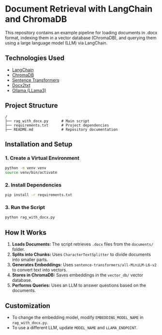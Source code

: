 # Document Retrieval with LangChain and ChromaDB

This repository contains an example pipeline for loading documents in .docx format, indexing them in a vector database (ChromaDB), and querying them using a large language model (LLM) via LangChain.

## Technologies Used
- [LangChain](https://python.langchain.com/)
- [ChromaDB](https://www.trychroma.com/)
- [Sentence Transformers](https://www.sbert.net/)
- [Docx2txt](https://pypi.org/project/docx2txt/)
- [Ollama (LLama3)](https://ollama.com/)

## Project Structure
```
/
├── rag_with_docx.py      # Main script
├── requirements.txt      # Project dependencies
├── README.md             # Repository documentation
```

## Installation and Setup

### 1. Create a Virtual Environment
```sh
python -m venv venv
source venv/bin/activate
```

### 2. Install Dependencies
```sh
pip install -r requirements.txt
```

### 3. Run the Script
```sh
python rag_with_docx.py
```

## How It Works
1. **Loads Documents:** The script retrieves `.docx` files from the `documents/` folder.
2. **Splits into Chunks:** Uses `CharacterTextSplitter` to divide documents into smaller parts.
3. **Generates Embeddings:** Uses `sentence-transformers/all-MiniLM-L6-v2` to convert text into vectors.
4. **Stores in ChromaDB:** Saves embeddings in the `vector_db/` vector database.
5. **Performs Queries:** Uses an LLM to answer questions based on the documents.

## Customization
- To change the embedding model, modify `EMBEDDING_MODEL_NAME` in `rag_with_docx.py`.
- To use a different LLM, update `MODEL_NAME` and `LLAMA_ENDPOINT`.
